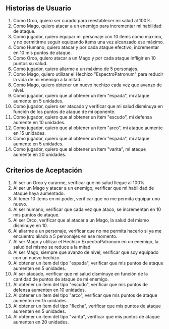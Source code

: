 ﻿## Historias de Usuario ##

1. Como Orco, quiero ser curado para reestablecer mi salud al 100%.
2. Como Mago, quiero atacar a un enemigo para incrementar mi habilidad de ataque.
3. Como jugador, quiero equipar mi personaje con 10 ítems como maximo, y no permitirme seguir equipando ítems una
vez alcanzado ese máximo.
4. Como Humano, quiero atacar y por cada ataque efectivo, incrementar en 10 mis puntos de ataque.
5. Como Orco, quiero atacar a un Mago y por cada ataque infligir en 10 puntos su salud.
6. Como jugador, quiero aliarme a un máximo de 5 personajes.
7. Como Mago, quiero utilizar el Hechizo "EspectroPatronum" para reducir la vida de mi enemigo a la mitad.
8. Como Mago, quiero obtener un nuevo hechizo cada vez que avanzo de nivel.
9. Como jugador, quiero que al obtener un item "espada", mi ataque aumente en 5 unidades.
10. Como jugador, quiero ser atacado y verificar que mi salud disminuya en función de los puntos de ataque de mi oponente.
11. Como jugador, quiero que al obtener un item "escudo", mi defensa aumente en 10 unidades.
12. Como jugador, quiero que al obtener un item "arco", mi ataque aumente en 15 unidades.
13. Como jugador, quiero que al obtener un item "espada", mi ataque aumente en 5 unidades.
14. Como jugador, quiero que al obtener un item "varita", mi ataque aumente en 20 unidades.

## Criterios de Aceptación ##

1. Al ser un Orco y curarme, verificar que mi salud llegue al 100%.
2. Al ser un Mago y atacar a un enemigo, verificar que mi habilidad de ataque haya aumentado.
3. Al tener 10 ítems en mi poder, verificar que no me permita equipar uno nuevo.
4. Al ser humano, verificar que cada vez que ataco, se incrementan en 10 mis puntos de ataque.
5. Al ser Orco, verificar que al atacar a un Mago, la salud del mismo disminuye en 10.
6. Al aliarme a un personaje, verificar que no me permita hacerlo si ya me encuentro aliado a 5 personajes en ese momento.
7. Al ser Mago y utilizar el Hechizo ExpectroPatronum en un enemigo, la salud del mismo se reduce a la mitad
8. Al ser Mago, siempre que avanzo de nivel, verificar que soy equipado con un nuevo hechizo.
9. Al obtener un ítem del tipo "espada", verificar que mis puntos de ataque aumenten en 5 unidades.
10. Al ser atacado, verificar que mi salud disminuye en función de la cantidad de puntos de ataque de mi enemigo.
11. Al obtener un ítem del tipo "escudo", verificar que mis puntos de defensa aumenten en 10 unidades.
12. Al obtener un ítem del tipo "arco", verificar que mis puntos de ataque aumenten en 15 unidades.
13. Al obtener un ítem del tipo "flecha", verificar que mis puntos de ataque aumenten en 5 unidades.
14. Al obtener un ítem del tipo "varita", verificar que mis puntos de ataque aumenten en 20 unidades.